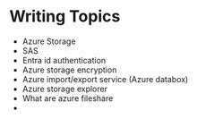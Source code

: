 # Writing Topics

* Azure Storage
* SAS
* Entra id authentication
* Azure storage encryption
* Azure import/export service (Azure databox)
* Azure storage explorer
* What are azure fileshare
* 